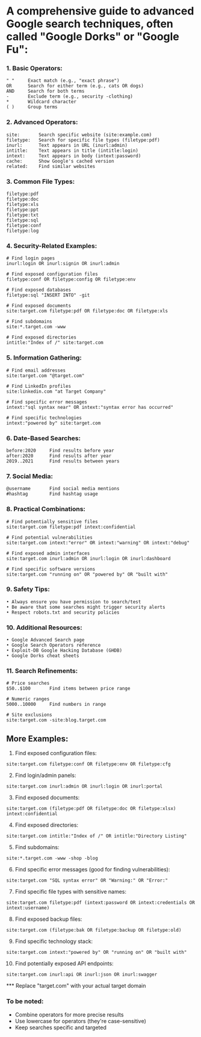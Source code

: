 # A comprehensive guide to advanced Google search techniques, often called "Google Dorks" or "Google Fu":

### 1. Basic Operators:
```
" "     Exact match (e.g., "exact phrase")
OR      Search for either term (e.g., cats OR dogs)
AND     Search for both terms
-       Exclude term (e.g., security -clothing)
*       Wildcard character
( )     Group terms
```

### 2. Advanced Operators:
```
site:       Search specific website (site:example.com)
filetype:   Search for specific file types (filetype:pdf)
inurl:      Text appears in URL (inurl:admin)
intitle:    Text appears in title (intitle:login)
intext:     Text appears in body (intext:password)
cache:      Show Google's cached version
related:    Find similar websites
```

### 3. Common File Types:
```
filetype:pdf
filetype:doc
filetype:xls
filetype:ppt
filetype:txt
filetype:sql
filetype:conf
filetype:log
```

### 4. Security-Related Examples:
```
# Find login pages
inurl:login OR inurl:signin OR inurl:admin

# Find exposed configuration files
filetype:conf OR filetype:config OR filetype:env

# Find exposed databases
filetype:sql "INSERT INTO" -git

# Find exposed documents
site:target.com filetype:pdf OR filetype:doc OR filetype:xls

# Find subdomains
site:*.target.com -www

# Find exposed directories
intitle:"Index of /" site:target.com
```

### 5. Information Gathering:
```
# Find email addresses
site:target.com "@target.com"

# Find LinkedIn profiles
site:linkedin.com "at Target Company"

# Find specific error messages
intext:"sql syntax near" OR intext:"syntax error has occurred"

# Find specific technologies
intext:"powered by" site:target.com
```

### 6. Date-Based Searches:
```
before:2020     Find results before year
after:2020      Find results after year
2019..2021      Find results between years
```

### 7. Social Media:
```
@username       Find social media mentions
#hashtag        Find hashtag usage
```

### 8. Practical Combinations:
```
# Find potentially sensitive files
site:target.com filetype:pdf intext:confidential

# Find potential vulnerabilities
site:target.com intext:"error" OR intext:"warning" OR intext:"debug"

# Find exposed admin interfaces
site:target.com inurl:admin OR inurl:login OR inurl:dashboard

# Find specific software versions
site:target.com "running on" OR "powered by" OR "built with"
```

### 9. Safety Tips:
```
• Always ensure you have permission to search/test
• Be aware that some searches might trigger security alerts
• Respect robots.txt and security policies
```

### 10. Additional Resources:
```
• Google Advanced Search page
• Google Search Operators reference
• Exploit-DB Google Hacking Database (GHDB)
• Google Dorks cheat sheets
```

### 11. Search Refinements:
```
# Price searches
$50..$100       Find items between price range

# Numeric ranges
5000..10000     Find numbers in range

# Site exclusions
site:target.com -site:blog.target.com
```
## More Examples:
1. Find exposed configuration files:
```
site:target.com filetype:conf OR filetype:env OR filetype:cfg
```

2. Find login/admin panels:
```
site:target.com inurl:admin OR inurl:login OR inurl:portal
```

3. Find exposed documents:
```
site:target.com (filetype:pdf OR filetype:doc OR filetype:xlsx) intext:confidential
```

4. Find exposed directories:
```
site:target.com intitle:"Index of /" OR intitle:"Directory Listing"
```

5. Find subdomains:
```
site:*.target.com -www -shop -blog
```

6. Find specific error messages (good for finding vulnerabilities):
```
site:target.com "SQL syntax error" OR "Warning:" OR "Error:"
```

7. Find specific file types with sensitive names:
```
site:target.com filetype:pdf (intext:password OR intext:credentials OR intext:username)
```

8. Find exposed backup files:
```
site:target.com (filetype:bak OR filetype:backup OR filetype:old)
```

9. Find specific technology stack:
```
site:target.com intext:"powered by" OR "running on" OR "built with"
```

10. Find potentially exposed API endpoints:
```
site:target.com inurl:api OR inurl:json OR inurl:swagger
```

*** Replace "target.com" with your actual target domain
### To be noted:
- Combine operators for more precise results
- Use lowercase for operators (they're case-sensitive)
- Keep searches specific and targeted
